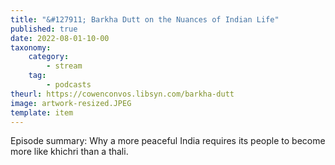 ```yaml
---
title: "&#127911; Barkha Dutt on the Nuances of Indian Life"
published: true
date: 2022-08-01-10-00
taxonomy:
    category:
        - stream
    tag:
        - podcasts
theurl: https://cowenconvos.libsyn.com/barkha-dutt
image: artwork-resized.JPEG
template: item
---
```


Episode summary: Why a more peaceful India requires its people to become more like khichri than a thali.
